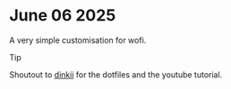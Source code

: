 # June 06 2025

A very simple customisation for wofi.

> [!TIP]
> Shoutout to
> [dinkii](https://github.com/diinki/diinki-retrofuture/blob/main/config/wofi/style.css)
> for the dotfiles and the youtube tutorial.
